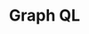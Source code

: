 ---
title: "Graph QL"
layout: category
permalink: /categories/graphql
author_profile: true
taxonomy: Graph QL
---